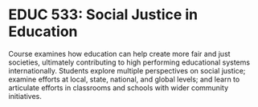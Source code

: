 # EDUC 533: Social Justice in Education

Course examines how education can help create more fair and just societies, ultimately contributing to high performing educational systems internationally. Students explore multiple perspectives on social justice; examine efforts at local, state, national, and global levels; and learn to articulate efforts in classrooms and schools with wider community initiatives.